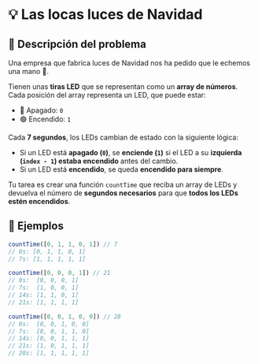 # 💡 Las locas luces de Navidad

## 📌 Descripción del problema

Una empresa que fabrica luces de Navidad nos ha pedido que le echemos una mano 🎄.

Tienen unas **tiras LED** que se representan como un **array de números**. Cada posición del array representa un LED, que puede estar:

- 🔴 Apagado: `0`
- 🟢 Encendido: `1`

Cada **7 segundos**, los LEDs cambian de estado con la siguiente lógica:

- Si un LED está **apagado (`0`)**, se **enciende (`1`)** si el LED a su **izquierda (`index - 1`) estaba encendido** antes del cambio.
- Si un LED está **encendido**, se queda **encendido para siempre**.

Tu tarea es crear una función `countTime` que reciba un array de LEDs y devuelva el número de **segundos necesarios** para que **todos los LEDs estén encendidos**.

## 🧪 Ejemplos

```js
countTime([0, 1, 1, 0, 1]) // 7
// 0s: [0, 1, 1, 0, 1]
// 7s: [1, 1, 1, 1, 1]

countTime([0, 0, 0, 1]) // 21
// 0s:  [0, 0, 0, 1]
// 7s:  [1, 0, 0, 1]
// 14s: [1, 1, 0, 1]
// 21s: [1, 1, 1, 1]

countTime([0, 0, 1, 0, 0]) // 28
// 0s:  [0, 0, 1, 0, 0]
// 7s:  [0, 0, 1, 1, 0]
// 14s: [0, 0, 1, 1, 1]
// 21s: [1, 0, 1, 1, 1]
// 28s: [1, 1, 1, 1, 1]
